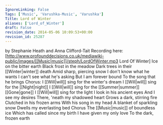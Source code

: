 ```yaml
---
IgnoreLinking: False
Tags: ['Music', 'Varushka-Music', 'Varushka']
Title: Lord of Winter
aliases: ['Lord_of_Winter']
draft: False
revision_date: 2014-05-06 10:09:53+00:00
revision_id: 25287
---
```


by Stephanie Heath and Anna Clifford-Tait
Recording here: [http://www.profounddecisions.co.uk/mediawiki-public/images/[[Music|music]]/steph/LordOfWinter.mp3 Lord Of Winter]
Ice on the bitter earth
Black frost in the meadow
Dark trees in their [[Winter|winter]] death
Amid sharp, piercing snow
I don't know what he wants
I can't see what he's asking
But I am forever bound
To the song that he brings
Chorus: I [[Will|will]] sing for the winter's dream
I [[Will|will]] sing for the [[Night|night]]
I [[Will|will]] sing for the [[Summer|summer]] [[Gone|gone]]
I [[Will|will]] sing for the light
I look in his ancient eyes
And I see my desires
There, 'neath my shadowed heart
Grows a dark, stirring fire
Clutched in his frozen arms
With his song in my head
A blanket of sparkling snow
Dwells my everlasting bed
Chorus
The [[Music|music]] of boundless ice
Which has called since my birth
I have given my only love
To the dark, frozen earth